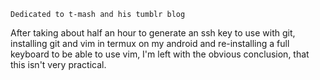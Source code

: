 <!-- ---
layout: post
title: To prove how practical this form of blogging is, this post was created on my phone 
date: 2018-09-10
--- -->
`Dedicated to t-mash and his tumblr blog`

After taking about half an hour to generate an ssh key to use with git, installing git and vim in termux on my android and re-installing a full keyboard to be able to use vim, I'm left with the obvious conclusion, that this isn't very practical.
